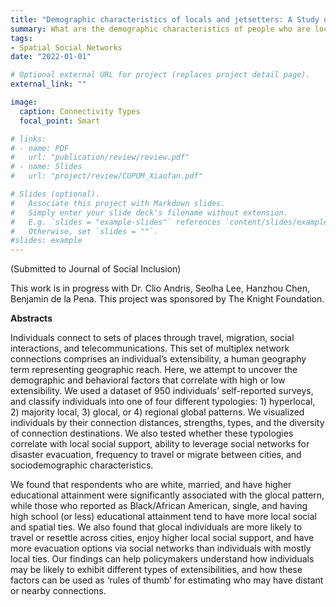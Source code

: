 ```yaml
---
title: "Demographic characteristics of locals and jetsetters: A Study of Extensibility using the Neighborhood Connectivity Survey"
summary: What are the demographic characteristics of people who are locals vs. jetsetters? How may these people different in local social support, ability to leverage social networks for disaster evacuation, and frequency to travel or migrate between cities?  
tags:
- Spatial Social Networks
date: "2022-01-01"

# Optional external URL for project (replaces project detail page).
external_link: ""

image:
  caption: Connectivity Types
  focal_point: Smart

# links:
# - name: PDF 
#   url: "publication/review/review.pdf"
# - name: Slides
#   url: "project/review/CUPUM_Xiaofan.pdf"

# Slides (optional).
#   Associate this project with Markdown slides.
#   Simply enter your slide deck's filename without extension.
#   E.g. `slides = "example-slides"` references `content/slides/example-slides.md`.
#   Otherwise, set `slides = ""`.
#slides: example
---
```


(Submitted to Journal of Social Inclusion)

This work is in progress with Dr. Clio Andris, Seolha Lee, Hanzhou Chen, Benjamin de la Pena. This project was sponsored by The Knight Foundation.

**Abstracts**

Individuals connect to sets of places through travel, migration, social interactions, and telecommunications. This set of multiplex network connections comprises an individual’s extensibility, a human geography term representing geographic reach. Here, we attempt to uncover the demographic and behavioral factors that correlate with high or low extensibility. We used a dataset of 950 individuals’ self-reported surveys, and classify individuals into one of four different typologies: 1) hyperlocal, 2) majority local, 3) glocal, or 4) regional global patterns. We visualized individuals by their connection distances, strengths, types, and the diversity of connection destinations. We also tested whether these typologies correlate with local social support, ability to leverage social networks for disaster evacuation, frequency to travel or migrate between cities, and sociodemographic characteristics. 

We found that respondents who are white, married, and have higher educational attainment were significantly associated with the glocal pattern, while those who reported as Black/African American, single, and having high school (or less) educational attainment tend to have more local social and spatial ties. We also found that glocal individuals are more likely to travel or resettle across cities, enjoy higher local social support, and have more evacuation options via social networks than individuals with mostly local ties. Our findings can help policymakers understand how individuals may be likely to exhibit different types of extensibilities, and how these factors can be used as ‘rules of thumb’ for estimating who may have distant or nearby connections.  
